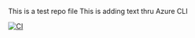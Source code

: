 This is a test repo file
This is adding text thru Azure CLI

[![CI](https://github.com/Nilagiri/ND_DevOps/actions/workflows/main.yml/badge.svg)](https://github.com/Nilagiri/ND_DevOps/actions/workflows/main.yml)
